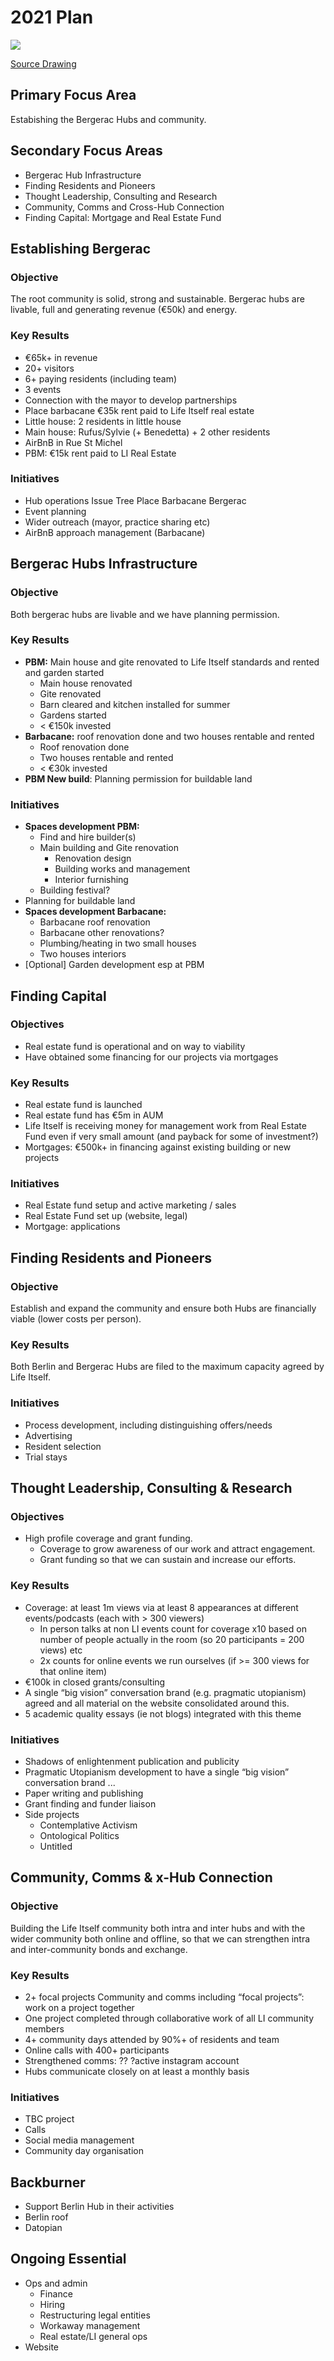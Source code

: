 # 2021 Plan

<img src="https://docs.google.com/drawings/d/e/2PACX-1vQxZ3Fcs-_llHC1xgg1SNC0KMojLtNOTbS1dpTGSLGXncIBmBQplrqiVA__o3n_zduy4J1dGOIOjd8r/pub?w=1131&amp;h=677" />

[Source Drawing](https://docs.google.com/drawings/d/1V4DwyCEB8bZfx5okzniENHsZExqAbuVz3y8Pe6C0r1c/edit)

## Primary Focus Area

Estabishing the Bergerac Hubs and community.

## Secondary Focus Areas

* Bergerac Hub Infrastructure
* Finding Residents and Pioneers
* Thought Leadership, Consulting and Research
* Community, Comms and Cross-Hub Connection
* Finding Capital: Mortgage and Real Estate Fund


## Establishing Bergerac

### Objective

The root community is solid, strong and sustainable. Bergerac hubs are livable, full and generating revenue (€50k) and energy.

### Key Results

* €65k+ in revenue
* 20+ visitors
* 6+ paying residents (including team)
* 3 events
* Connection with the mayor to develop partnerships
* Place barbacane €35k rent paid to Life Itself real estate
* Little house: 2 residents in little house
* Main house: Rufus/Sylvie (+ Benedetta) + 2 other residents
* AirBnB in Rue St Michel 
* PBM: €15k rent paid to LI Real Estate

### Initiatives

* Hub operations Issue Tree Place Barbacane Bergerac 
* Event planning
* Wider outreach (mayor, practice sharing etc) 
* AirBnB approach management (Barbacane)

## Bergerac Hubs Infrastructure

### Objective 

Both bergerac hubs are livable and we have planning permission.

### Key Results

* **PBM:** Main house and gite renovated to Life Itself standards and rented and garden started 
  * Main house renovated
  * Gite renovated
  * Barn cleared and kitchen installed for summer
  * Gardens started
  * < €150k invested
* **Barbacane:** roof renovation done and two houses rentable and rented
    * Roof renovation done 
    * Two houses rentable and rented
    * < €30k invested
* **PBM New build**: Planning permission for buildable land

### Initiatives 

* **Spaces development PBM:** 
  * Find and hire builder(s)
  * Main building and Gite renovation
    * Renovation design
    * Building works and management
    * Interior furnishing
  * Building festival?
* Planning for buildable land 
* **Spaces development Barbacane:** 
    * Barbacane roof renovation
    * Barbacane other renovations? 
    * Plumbing/heating in two small houses
    * Two houses interiors
* [Optional] Garden development esp at PBM

## Finding Capital

### Objectives

* Real estate fund is operational and on way to viability
* Have obtained some financing for our projects via mortgages

### Key Results

* Real estate fund is launched
* Real estate fund has €5m in AUM
* Life Itself is receiving money for management work from Real Estate Fund even if very small amount (and payback for some of investment?)
* Mortgages: €500k+ in financing against existing building or new projects

### Initiatives

* Real Estate fund setup and active marketing / sales
* Real Estate Fund set up (website, legal)
* Mortgage: applications

## Finding Residents and Pioneers

### Objective
Establish and expand the community and ensure both Hubs are financially viable (lower costs per person).

### Key Results

Both Berlin and Bergerac Hubs are filed to the maximum capacity agreed by Life Itself.

### Initiatives 

* Process development, including distinguishing offers/needs
* Advertising
* Resident selection
* Trial stays

## Thought Leadership, Consulting & Research 

### Objectives 

* High profile coverage and grant funding.
    * Coverage to grow awareness of our work and attract engagement.
    * Grant funding so that we can sustain and increase our efforts.

### Key Results

* Coverage: at least 1m views via at least 8 appearances at different events/podcasts (each with > 300 viewers)
  * In person talks at non LI events count for coverage x10 based on number of people actually in the room (so 20 participants = 200 views) etc
  * 2x counts for online events we run ourselves (if >= 300 views for that online item)
* €100k in closed grants/consulting
* A single “big vision” conversation brand (e.g. pragmatic utopianism) agreed and all material on the website consolidated around this.
* 5 academic quality essays (ie not blogs) integrated with this theme

### Initiatives

* Shadows of enlightenment publication and publicity
* Pragmatic Utopianism development to have a single “big vision” conversation brand ...
* Paper writing and publishing
* Grant finding and funder liaison 
* Side projects
  * Contemplative Activism
  * Ontological Politics
  * Untitled

## Community, Comms & x-Hub Connection

### Objective

Building the Life Itself community both intra and inter hubs and with the wider community both online and offline, so that we can strengthen intra and inter-community bonds and exchange.

### Key Results

* 2+ focal projects Community and comms including “focal projects”: work on a project together
* One project completed through collaborative work of all LI community members
* 4+ community days attended by 90%+ of residents and team
* Online calls with 400+ participants 
* Strengthened comms: ?? ?active instagram account
* Hubs communicate closely on at least a monthly basis 

### Initiatives

* TBC project 
* Calls
* Social media management
* Community day organisation


## Backburner

* Support Berlin Hub in their activities
* Berlin roof
* Datopian 

## Ongoing Essential

* Ops and admin 
    * Finance
    * Hiring
    * Restructuring legal entities
    * Workaway management
    * Real estate/LI general ops
* Website
